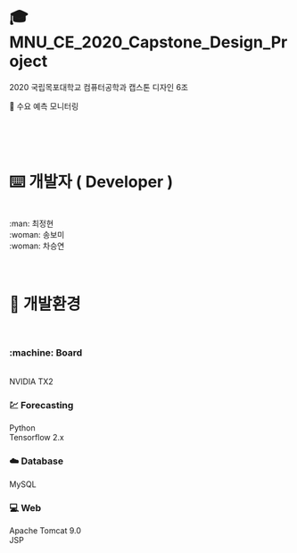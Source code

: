 # :mortar_board: MNU_CE_2020_Capstone_Design_Project
2020 국립목포대학교 컴퓨터공학과 캡스톤 디자인 6조

:eyes: 수요 예측 모니터링

<br>
<br>
<br>

# :keyboard: 개발자 ( Developer )
<br>
:man: 최정현<br>
:woman: 송보미<br>
:woman: 차승연<br>

<br>
<br>

# :wrench: 개발환경
<br>

### :machine: Board
<br>
NVIDIA TX2

### :chart: Forecasting
Python<br>
Tensorflow 2.x<br>

### :cloud: Database
MySQL<br>

### :computer: Web
Apache Tomcat 9.0<br>
JSP

